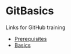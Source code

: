 # GitBasics 

Links for GitHub training
* [Prerequisites](./Excercises/Prerequisites.md)
* [Basics](./Excercises/GitBasics.md)
